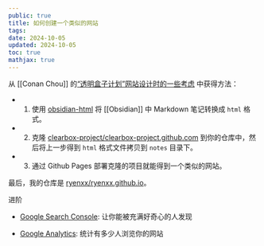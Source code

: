 ```yaml
---
public: true
title: 如何创建一个类似的网站
tags:
date: 2024-10-05
updated: 2024-10-05
toc: true
mathjax: true
---
```


从 [[Conan Chou]] 的[“透明盒子计划”网站设计时的一些考虑](https://conanblog.me/blog/2021/02/08/tldr-ink/?lang=sc) 中获得方法：

  + 1.  使用 [obsidian-html](https://github.com/ConanChou/obsidian-html) 将 [[Obsidian]] 中 Markdown 笔记转换成 `html` 格式。

  + 2.  克隆 [clearbox-project/clearbox-project.github.com](https://github.com/clearbox-project/clearbox-project.github.com) 到你的仓库中，然后将上一步得到 `html` 格式文件拷贝到 `notes` 目录下。

  + 3.  通过 Github Pages 部署克隆的项目就能得到一个类似的网站。

最后，我的仓库是 [ryenxx/ryenxx.github.io](https://github.com/ryenxx/ryenxx.github.io)。

进阶

  + [Google Search Console](https://search.google.com/search-console): 让你能被充满好奇心的人发现

  + [Google Analytics](https://analytics.google.com/): 统计有多少人浏览你的网站
